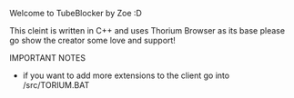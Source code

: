 Welcome to TubeBlocker by Zoe :D 

This cleint is written in C++ and uses Thorium Browser as its base
please go show the creator some love and support!

IMPORTANT NOTES

- if you want to add more extensions to the client go into /src/TORIUM.BAT
